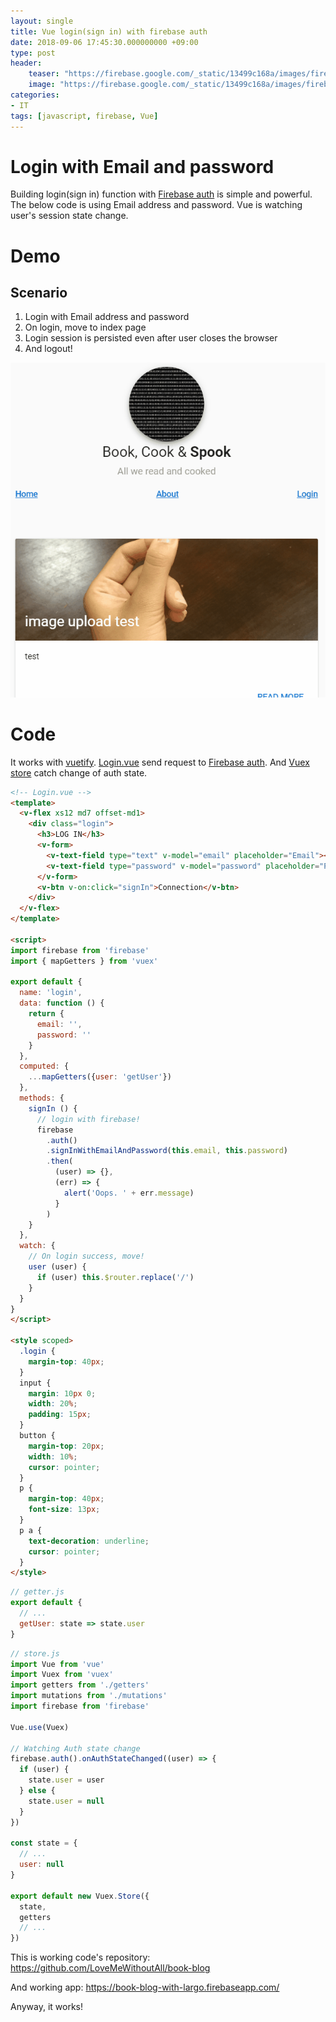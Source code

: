 ```yaml
---
layout: single
title: Vue login(sign in) with firebase auth
date: 2018-09-06 17:45:30.000000000 +09:00
type: post
header:
    teaser: "https://firebase.google.com/_static/13499c168a/images/firebase/lockup.png?hl=ko"
    image: "https://firebase.google.com/_static/13499c168a/images/firebase/lockup.png?hl=ko"
categories:
- IT
tags: [javascript, firebase, Vue]
---
```


# Login with Email and password

Building login(sign in) function with [Firebase auth] is simple and powerful. The below code is using Email address and password. Vue is watching user's session state change.

# Demo

## Scenario

1. Login with Email address and password
1. On login, move to index page
1. Login session is persisted even after user closes the browser
1. And logout!

![vue-login-with-firebase-auth](/assets/images/vue-login-with-firebase-auth.gif)

# Code

It works with [vuetify]. [Login.vue](https://github.com/LoveMeWithoutAll/book-blog/blob/master/src/components/Login.vue) send request to [Firebase auth]. And [Vuex store](https://github.com/LoveMeWithoutAll/book-blog/blob/master/src/vuex/store.js) catch change of auth state.

```html
<!-- Login.vue -->
<template>
  <v-flex xs12 md7 offset-md1>
    <div class="login">
      <h3>LOG IN</h3>
      <v-form>
        <v-text-field type="text" v-model="email" placeholder="Email"></v-text-field>
        <v-text-field type="password" v-model="password" placeholder="Password"></v-text-field>
      </v-form>
      <v-btn v-on:click="signIn">Connection</v-btn>
    </div>
  </v-flex>
</template>

<script>
import firebase from 'firebase'
import { mapGetters } from 'vuex'

export default {
  name: 'login',
  data: function () {
    return {
      email: '',
      password: ''
    }
  },
  computed: {
    ...mapGetters({user: 'getUser'})
  },
  methods: {
    signIn () {
      // login with firebase!
      firebase
        .auth()
        .signInWithEmailAndPassword(this.email, this.password)
        .then(
          (user) => {},
          (err) => {
            alert('Oops. ' + err.message)
          }
        )
    }
  },
  watch: {
    // On login success, move!
    user (user) {
      if (user) this.$router.replace('/')
    }
  }
}
</script>

<style scoped>
  .login {
    margin-top: 40px;
  }
  input {
    margin: 10px 0;
    width: 20%;
    padding: 15px;
  }
  button {
    margin-top: 20px;
    width: 10%;
    cursor: pointer;
  }
  p {
    margin-top: 40px;
    font-size: 13px;
  }
  p a {
    text-decoration: underline;
    cursor: pointer;
  }
</style>
```


```javascript
// getter.js
export default {
  // ...
  getUser: state => state.user
}
```

```javascript
// store.js
import Vue from 'vue'
import Vuex from 'vuex'
import getters from './getters'
import mutations from './mutations'
import firebase from 'firebase'

Vue.use(Vuex)

// Watching Auth state change
firebase.auth().onAuthStateChanged((user) => {
  if (user) {
    state.user = user
  } else {
    state.user = null
  }
})

const state = {
  // ...
  user: null
}

export default new Vuex.Store({
  state,
  getters
  // ...
})
```

This is working code's repository: https://github.com/LoveMeWithoutAll/book-blog

And working app: https://book-blog-with-largo.firebaseapp.com/

Anyway, it works!

[vuetify]: https://github.com/vuetifyjs/vuetify
[Firebase auth]: https://firebase.google.com/docs/auth/